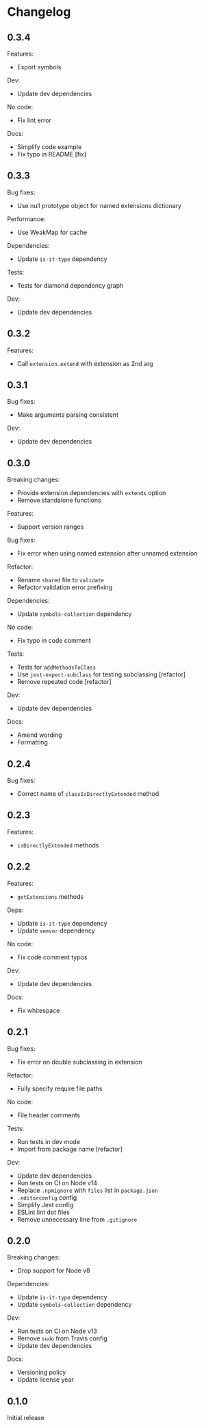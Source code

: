 # Changelog

## 0.3.4

Features:

* Export symbols

Dev:

* Update dev dependencies

No code:

* Fix lint error

Docs:

* Simplify code example
* Fix typo in README [fix]

## 0.3.3

Bug fixes:

* Use null prototype object for named extensions dictionary

Performance:

* Use WeakMap for cache

Dependencies:

* Update `is-it-type` dependency

Tests:

* Tests for diamond dependency graph

Dev:

* Update dev dependencies

## 0.3.2

Features:

* Call `extension.extend` with extension as 2nd arg

## 0.3.1

Bug fixes:

* Make arguments parsing consistent

Dev:

* Update dev dependencies

## 0.3.0

Breaking changes:

* Provide extension dependencies with `extends` option
* Remove standalone functions

Features:

* Support version ranges

Bug fixes:

* Fix error when using named extension after unnamed extension

Refactor:

* Rename `shared` file to `validate`
* Refactor validation error prefixing

Dependencies:

* Update `symbols-collection` dependency

No code:

* Fix typo in code comment

Tests:

* Tests for `addMethodsToClass`
* Use `jest-expect-subclass` for testing subclassing [refactor]
* Remove repeated code [refactor]

Dev:

* Update dev dependencies

Docs:

* Amend wording
* Formatting

## 0.2.4

Bug fixes:

* Correct name of `classIsDirectlyExtended` method

## 0.2.3

Features:

* `isDirectlyExtended` methods

## 0.2.2

Features:

* `getExtensions` methods

Deps:

* Update `is-it-type` dependency
* Update `semver` dependency

No code:

* Fix code comment typos

Dev:

* Update dev dependencies

Docs:

* Fix whitespace

## 0.2.1

Bug fixes:

* Fix error on double subclassing in extension

Refactor:

* Fully specify require file paths

No code:

* File header comments

Tests:

* Run tests in dev mode
* Import from package name [refactor]

Dev:

* Update dev dependencies
* Run tests on CI on Node v14
* Replace `.npmignore` with `files` list in `package.json`
* `.editorconfig` config
* Simplify Jest config
* ESLint lint dot files
* Remove unnecessary line from `.gitignore`

## 0.2.0

Breaking changes:

* Drop support for Node v8

Dependencies:

* Update `is-it-type` dependency
* Update `symbols-collection` dependency

Dev:

* Run tests on CI on Node v13
* Remove `sudo` from Travis config
* Update dev dependencies

Docs:

* Versioning policy
* Update license year

## 0.1.0

Initial release
